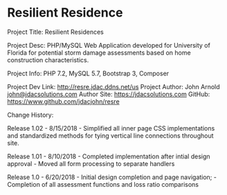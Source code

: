 # Resilient Residence

Project Title:       Resilient Residences

Project Desc:     PHP/MySQL Web Application developed for University of Florida for potential storm damage assessments based on home construction characteristics.
						
Project Info:        PHP 7.2, MySQL 5.7, Bootstrap 3, Composer

Project Dev Link:     http://resre.jdac.ddns.net/us
Project Author:        John Arnold <john@jdacsolutions.com>
Author Site:             https://jdacsolutions.com
GitHub:                    https://www.github.com/jdacjohn/resre

Change History:

Release 1.02 - 8/15/2018
	-	Simplified all inner page CSS implementations and standardized methods for tying vertical line connections throughout site.
	
Release 1.01 - 8/10/2018
	-	Completed implementation after intial design approval
	-	Moved all form processing to separate handlers

Release 1.0 - 6/20/2018
	-	Initial design completion and page navigation;
	-	Completion of all assessment functions and loss ratio comparisons
